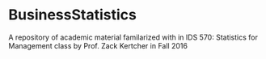 # BusinessStatistics
A repository of academic material familarized with in IDS 570: Statistics for Management class by Prof. Zack Kertcher in Fall 2016
